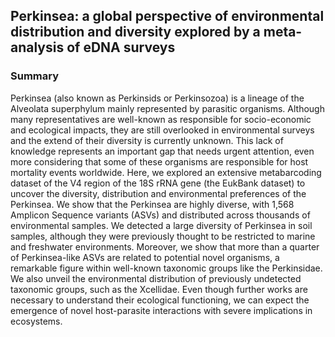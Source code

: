 ## Perkinsea: a global perspective of environmental distribution and diversity explored by a meta-analysis of eDNA surveys

### Summary

Perkinsea (also known as Perkinsids or Perkinsozoa) is a lineage of the Alveolata superphylum mainly represented by parasitic organisms. Although many representatives are well-known as responsible for socio-economic and ecological impacts, they are still overlooked in environmental surveys and the extend of their diversity is currently unknown. This lack of knowledge represents an important gap that needs urgent attention, even more considering that some of these organisms are responsible for host mortality events worldwide. Here, we explored an extensive metabarcoding dataset of the V4 region of the 18S rRNA gene (the EukBank dataset) to uncover the diversity, distribution and environmental preferences of the Perkinsea. We show that the Perkinsea are highly diverse, with 1,568 Amplicon Sequence variants (ASVs) and distributed across thousands of environmental samples. We detected a large diversity of Perkinsea in soil samples, although they were previously thought to be restricted to marine and freshwater environments. Moreover, we show that more than a quarter of Perkinsea-like ASVs are related to potential novel organisms, a remarkable figure within well-known taxonomic groups like the Perkinsidae. We also unveil the environmental distribution of previously undetected taxonomic groups, such as the Xcellidae. Even though further works are necessary to understand their ecological functioning, we can expect the emergence of novel host-parasite interactions with severe implications in ecosystems.


